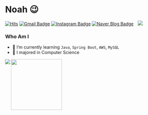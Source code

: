 # Noah 😉
[![Hits](https://hits.seeyoufarm.com/api/count/incr/badge.svg?url=https%3A%2F%2Fgithub.com%2Fhaesoo9410&count_bg=%23EB8B10&title_bg=%23684327&icon=&icon_color=%23E7E7E7&title=VISIT&edge_flat=false)](https://github.com/Noah981107) 
[![Gmail Badge](https://img.shields.io/badge/Gmail-D14836?style=flat&logo=Gmail&logoColor=white)](mailto:shgustmd6865@gmail.com) 
[![Instagram Badge](https://img.shields.io/badge/Instagram-9c38d1?style=flat&logo=Instagram&logoColor=white)](https://www.instagram.com/nonoh_hs) 
[![Naver Blog Badge](https://img.shields.io/badge/Daily%20Blog-1eb031?style=flat&logoColor=white)](https://blog.naver.com/shgustmd6865)
<a href="https://velog.io/@noah981107">
    <img 
        src="http://img.shields.io/badge/-Velog-00aaa7?style=flat&logo=Vector Logo Zone&link=https://velog.io/@noah981107"
        style="height : auto; margin-left : 10px; margin-right : 10px;"/>
</a>


### Who Am I
- 🌱 I’m currently learning `Java`, `Spring Boot`, `AWS`, `MySQL`
- 🥇 I majored in Computer Science

<img align='left' src="http://mazassumnida.wtf/api/v2/generate_badge?boj=shgustmd6865">

<img align='left' src="https://github-readme-stats.vercel.app/api?username=Noah981107" height="165">
